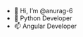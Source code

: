 - 👋 Hi, I’m @anurag-6
- 🌱 Python Developer
- 📫 Angular Developer

<!---
anurag-6/anurag-6 is a ✨ special ✨ repository because its `README.md` (this file) appears on your GitHub profile.
You can click the Preview link to take a look at your changes.
--->
